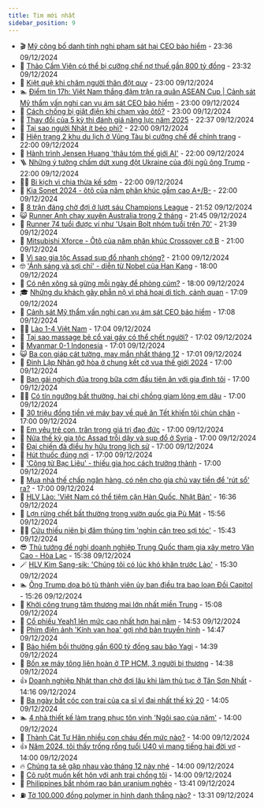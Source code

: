 ```yaml
---
title: Tim mới nhất
sidebar_position: 9
---
```


<!-- vnexpress-tin-moi-nhat:START -->
- 🎬 [Mỹ công bố danh tính nghi phạm sát hại CEO bảo hiểm](https://vnexpress.net/my-cong-bo-danh-tinh-nghi-pham-sat-hai-ceo-bao-hiem-4825836.html) - 23:36 09/12/2024
- 🐎 [Thảo Cầm Viên có thể bị cưỡng chế nợ thuế gần 800 tỷ đồng](https://vnexpress.net/thao-cam-vien-co-the-bi-cuong-che-no-thue-gan-800-ty-dong-4825723.html) - 23:32 09/12/2024
- 🦍 [Kiệt quệ khi chăm người thân đột quỵ](https://vnexpress.net/kiet-que-khi-cham-nguoi-than-dot-quy-4823104.html) - 23:00 09/12/2024
- 🏊 [Điểm tin 17h: Việt Nam thắng đậm trận ra quân ASEAN Cup | Cảnh sát Mỹ thẩm vấn nghi can vụ ám sát CEO bảo hiểm](https://vnexpress.net/diem-tin-17h-viet-nam-thang-dam-tran-ra-quan-asean-cup-canh-sat-my-tham-van-nghi-can-vu-am-sat-ceo-bao-hiem-4825840.html) - 23:00 09/12/2024
- 🎊 [Cách chống bị giật điện khi chạm vào ôtô?](https://vnexpress.net/cach-chong-bi-giat-dien-khi-cham-vao-oto-4825666.html) - 23:00 09/12/2024
- 🎃 [Thay đổi của 5 kỳ thi đánh giá năng lực năm 2025](https://vnexpress.net/thay-doi-cua-5-ky-thi-danh-gia-nang-luc-nam-2025-4825497.html) - 22:37 09/12/2024
- 🧰 [Tại sao người Nhật ít béo phì?](https://vnexpress.net/tai-sao-nguoi-nhat-it-beo-phi-4825726.html) - 22:00 09/12/2024
- 🔭 [Hiện trạng 2 khu du lịch ở Vũng Tàu bị cưỡng chế để chỉnh trang](https://vnexpress.net/bien-bai-sau-vung-tau-4825617.html) - 22:00 09/12/2024
- 🫶 [Hành trình Jensen Huang &#39;thâu tóm thế giới AI&#39;](https://vnexpress.net/hanh-trinh-jensen-huang-thau-tom-the-gioi-ai-4825468.html) - 22:00 09/12/2024
- 🪜 [Những ý tưởng chấm dứt xung đột Ukraine của đội ngũ ông Trump](https://vnexpress.net/nhung-y-tuong-cham-dut-xung-dot-ukraine-cua-doi-ngu-ong-trump-4824746.html) - 22:00 09/12/2024
- 👨‍🏫 [Bi kịch vì chia thừa kế sớm](https://vnexpress.net/bi-kich-vi-chia-thua-ke-som-4820836.html) - 22:00 09/12/2024
- 🎊 [Kia Sonet 2024 - ôtô của năm phân khúc gầm cao A+/B-](https://vnexpress.net/kia-sonet-2024-oto-cua-nam-phan-khuc-gam-cao-a-b-4825650.html) - 22:00 09/12/2024
- 🎊 [8 trận đáng chờ đợi ở lượt sáu Champions League](https://vnexpress.net/8-tran-dang-cho-doi-o-luot-sau-champions-league-4825811.html) - 21:52 09/12/2024
- 😺 [Runner Anh chạy xuyên Australia trong 2 tháng](https://vnexpress.net/runner-anh-chay-xuyen-australia-trong-2-thang-4825801.html) - 21:45 09/12/2024
- 🐘 [Runner 74 tuổi được ví như &#39;Usain Bolt nhóm tuổi trên 70&#39;](https://vnexpress.net/runner-74-tuoi-duoc-vi-nhu-usain-bolt-nhom-tuoi-tren-70-4825613.html) - 21:39 09/12/2024
- 🌁 [Mitsubishi Xforce - Ôtô của năm phân khúc Crossover cỡ B](https://vnexpress.net/mitsubishi-xforce-oto-cua-nam-phan-khuc-crossover-co-b-4825570.html) - 21:00 09/12/2024
- 🐲 [Vì sao gia tộc Assad sụp đổ nhanh chóng?](https://vnexpress.net/vi-sao-gia-toc-assad-sup-do-nhanh-chong-4825832.html) - 21:00 09/12/2024
- 🤓 [&#39;Ánh sáng và sợi chỉ&#39; - diễn từ Nobel của Han Kang](https://vnexpress.net/anh-sang-va-soi-chi-dien-tu-nobel-cua-han-kang-4825630.html) - 18:00 09/12/2024
- 💪 [Có nên xông sả gừng mỗi ngày để phòng cúm?](https://vnexpress.net/co-nen-xong-sa-gung-moi-ngay-de-phong-cum-4825691.html) - 18:00 09/12/2024
- 🎓 [Những du khách gây phẫn nộ vì phá hoại di tích, cảnh quan](https://vnexpress.net/nhung-du-khach-gay-phan-no-vi-pha-hoai-di-tich-canh-quan-4825762.html) - 17:09 09/12/2024
- 🫣 [Cảnh sát Mỹ thẩm vấn nghi can vụ ám sát CEO bảo hiểm](https://vnexpress.net/canh-sat-my-tham-van-nghi-can-vu-am-sat-ceo-bao-hiem-4825823.html) - 17:08 09/12/2024
- 🧑‍💻 [Lào 1-4 Việt Nam](https://vnexpress.net/lao-1-4-viet-nam-4825825.html) - 17:04 09/12/2024
- 🐲 [Tại sao massage bẻ cổ vai gáy có thể chết người?](https://vnexpress.net/tai-sao-massage-be-co-vai-gay-co-the-chet-nguoi-4825481.html) - 17:02 09/12/2024
- 🌝 [Myanmar 0-1 Indonesia](https://vnexpress.net/myanmar-0-1-indonesia-4825826.html) - 17:01 09/12/2024
- 😺 [Ba con giáp cát tường, may mắn nhất tháng 12](https://vnexpress.net/ba-con-giap-cat-tuong-may-man-nhat-thang-12-4823915.html) - 17:01 09/12/2024
- 🐎 [Đinh Lập Nhân gỡ hòa ở chung kết cờ vua thế giới 2024](https://vnexpress.net/dinh-lap-nhan-go-hoa-o-chung-ket-co-vua-the-gioi-2024-4825822.html) - 17:00 09/12/2024
- 🎡 [Bạn gái nghịch đũa trong bữa cơm đầu tiên ăn với gia đình tôi](https://vnexpress.net/ban-gai-nghich-dua-trong-bua-com-dau-tien-an-voi-gia-dinh-toi-4825791.html) - 17:00 09/12/2024
- 👨‍🏫 [Có tín ngưỡng bất thường, hai chị chồng giam lỏng em dâu](https://vnexpress.net/co-tin-nguong-bat-thuong-hai-chi-chong-giam-long-em-dau-4825774.html) - 17:00 09/12/2024
- 🦆 [30 triệu đồng tiền vé máy bay về quê ăn Tết khiến tôi chùn chân](https://vnexpress.net/30-trieu-dong-tien-ve-may-bay-ve-que-an-tet-khien-toi-chun-chan-4825706.html) - 17:00 09/12/2024
- 🚦 [Em yêu trẻ con, trân trọng giá trị đạo đức](https://vnexpress.net/em-yeu-tre-con-tran-trong-gia-tri-dao-duc-4825525.html) - 17:00 09/12/2024
- 💫 [Nửa thế kỷ gia tộc Assad trỗi dậy và sụp đổ ở Syria](https://vnexpress.net/nua-the-ky-gia-toc-assad-troi-day-va-sup-do-o-syria-4825416.html) - 17:00 09/12/2024
- 🎉 [Đại chiến đà điểu hy hữu trong lịch sử](https://vnexpress.net/dai-chien-da-dieu-hy-huu-trong-lich-su-4825413.html) - 17:00 09/12/2024
- 🌋 [Hút thuốc đúng nơi](https://vnexpress.net/hut-thuoc-dung-noi-4824073.html) - 17:00 09/12/2024
- 🤖 [&#39;Công tử Bạc Liêu&#39; - thiếu gia học cách trưởng thành](https://vnexpress.net/giai-tri/phim/thu-vien-phim/cong-tu-bac-lieu-757) - 17:00 09/12/2024
- 🦏 [Mua nhà thế chấp ngân hàng, có nên cho gia chủ vay tiền để &#39;rút sổ&#39; ra?](https://vnexpress.net/mua-nha-the-chap-ngan-hang-co-nen-cho-gia-chu-vay-tien-de-rut-so-ra-4823247.html) - 17:00 09/12/2024
- 🦩 [HLV Lào: &#39;Việt Nam có thể tiệm cận Hàn Quốc, Nhật Bản&#39;](https://vnexpress.net/hlv-lao-viet-nam-co-the-tiem-can-han-quoc-nhat-ban-4825821.html) - 16:36 09/12/2024
- 👺 [Lợn rừng chết bất thường trong vườn quốc gia Pù Mát](https://vnexpress.net/lon-rung-chet-bat-thuong-trong-vuon-quoc-gia-pu-mat-4825816.html) - 15:56 09/12/2024
- 🧑‍🏫 [Cứu thiếu niên bị đâm thủng tim &#39;nghìn cân treo sợi tóc&#39;](https://vnexpress.net/cuu-thieu-nien-bi-dam-thung-tim-nghin-can-treo-soi-toc-4825808.html) - 15:43 09/12/2024
- 😎 [Thủ tướng đề nghị doanh nghiệp Trung Quốc tham gia xây metro Văn Cao - Hòa Lạc](https://vnexpress.net/thu-tuong-de-nghi-doanh-nghiep-trung-quoc-tham-gia-xay-metro-van-cao-hoa-lac-4825804.html) - 15:38 09/12/2024
- 🪄 [HLV Kim Sang-sik: &#39;Chúng tôi có lúc khó khăn trước Lào&#39;](https://vnexpress.net/hlv-kim-sang-sik-chung-toi-co-luc-kho-khan-truoc-lao-4825810.html) - 15:30 09/12/2024
- 🏊 [Ông Trump dọa bỏ tù thành viên ủy ban điều tra bạo loạn Đồi Capitol](https://vnexpress.net/ong-trump-doa-bo-tu-thanh-vien-uy-ban-dieu-tra-bao-loan-doi-capitol-4825809.html) - 15:26 09/12/2024
- 💃 [Khởi công trung tâm thương mại lớn nhất miền Trung](https://vnexpress.net/khoi-cong-trung-tam-thuong-mai-lon-nhat-mien-trung-4825758.html) - 15:08 09/12/2024
- 🦆 [Cổ phiếu Yeah1 lên mức cao nhất hơn hai năm](https://vnexpress.net/co-phieu-yeah1-len-muc-cao-nhat-hon-hai-nam-4825794.html) - 14:53 09/12/2024
- 🎊 [Phim điện ảnh &#39;Kính vạn hoa&#39; gợi nhớ bản truyền hình](https://vnexpress.net/phim-dien-anh-kinh-van-hoa-goi-nho-ban-truyen-hinh-4825802.html) - 14:47 09/12/2024
- 👺 [Bảo hiểm bồi thường gần 600 tỷ đồng sau bão Yagi](https://vnexpress.net/bao-hiem-boi-thuong-gan-600-ty-dong-sau-bao-yagi-4825739.html) - 14:39 09/12/2024
- 🎡 [Bốn xe máy tông liên hoàn ở TP HCM, 3 người bị thương](https://vnexpress.net/bon-xe-may-tong-lien-hoan-o-tp-hcm-3-nguoi-bi-thuong-4825807.html) - 14:38 09/12/2024
- 👍 [Doanh nghiệp Nhật than chờ đợi lâu khi làm thủ tục ở Tân Sơn Nhất](https://vnexpress.net/doanh-nghiep-nhat-than-cho-doi-lau-khi-lam-thu-tuc-o-tan-son-nhat-4825694.html) - 14:16 09/12/2024
- 🐎 [Ba ngày bắt cóc con trai của ca sĩ vĩ đại nhất thế kỷ 20](https://vnexpress.net/ba-ngay-bat-coc-con-trai-cua-ca-si-vi-dai-nhat-the-ky-20-4825567.html) - 14:05 09/12/2024
- 🏊 [4 nhà thiết kế làm trang phục tôn vinh &#39;Ngôi sao của năm&#39;](https://vnexpress.net/4-nha-thiet-ke-lam-trang-phuc-ton-vinh-ngoi-sao-cua-nam-4825736.html) - 14:00 09/12/2024
- 🦩 [Thành Cát Tư Hãn nhiều con cháu đến mức nào?](https://vnexpress.net/thanh-cat-tu-han-nhieu-con-chau-den-muc-nao-4825766.html) - 14:00 09/12/2024
- 👍 [Năm 2024, tôi thấy trống rỗng tuổi U40 vì mang tiếng hai đời vợ](https://vnexpress.net/nam-2024-toi-thay-trong-rong-tuoi-u40-vi-mang-tieng-hai-doi-vo-4825719.html) - 14:00 09/12/2024
- 🔥 [Chúng ta sẽ gặp nhau vào tháng 12 này nhé](https://vnexpress.net/chung-ta-se-gap-nhau-vao-thang-12-nay-nhe-4825526.html) - 14:00 09/12/2024
- 💄 [Cô ruột muốn kết hôn với anh trai chồng tôi](https://vnexpress.net/co-ruot-muon-ket-hon-voi-anh-trai-chong-toi-4824483.html) - 14:00 09/12/2024
- 🤡 [Philippines bắt nhóm rao bán uranium nghèo](https://vnexpress.net/philippines-bat-nhom-rao-ban-uranium-ngheo-4825800.html) - 13:41 09/12/2024
- ⛽️ [Tờ 100.000 đồng polymer in hình danh thắng nào?](https://vnexpress.net/to-100-000-dong-polymer-in-hinh-danh-thang-nao-4825740.html) - 13:31 09/12/2024<!-- vnexpress-tin-moi-nhat:END -->

